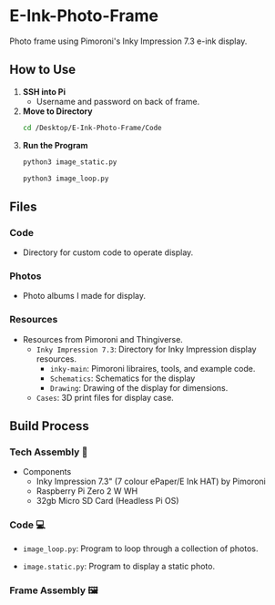 # E-Ink-Photo-Frame
Photo frame using Pimoroni's Inky Impression 7.3 e-ink display.

## How to Use
1. **SSH into Pi**
    * Username and password on back of frame.
2. **Move to Directory**
   ```bash
   cd /Desktop/E-Ink-Photo-Frame/Code
   ```
4. **Run the Program**
   ```bash
   python3 image_static.py
   ```
   ```bash
   python3 image_loop.py
   ```

## Files
### Code
* Directory for custom code to operate display.
### Photos
* Photo albums I made for display.
### Resources
* Resources from Pimoroni and Thingiverse.
  * `Inky Impression 7.3`: Directory for Inky Impression display resources.
      * `inky-main`: Pimoroni libraires, tools, and example code.
      * `Schematics`: Schematics for the display
      * `Drawing`: Drawing of the display for dimensions.
  * `Cases`: 3D print files for display case.

## Build Process

### Tech Assembly 🔧
* Components
  * Inky Impression 7.3" (7 colour ePaper/E Ink HAT) by Pimoroni
  * Raspberry Pi Zero 2 W WH
  * 32gb Micro SD Card (Headless Pi OS)

### Code 💻
* `image_loop.py`: Program to loop through a collection of photos.

* `image.static.py`: Program to display a static photo.


### Frame Assembly 🖼️
